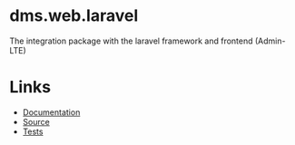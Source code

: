 dms.web.laravel
===============

The integration package with the laravel framework and frontend (Admin-LTE)

Links
=====

 - [Documentation](./docs/)
 - [Source](./src/)
 - [Tests](./tests/)